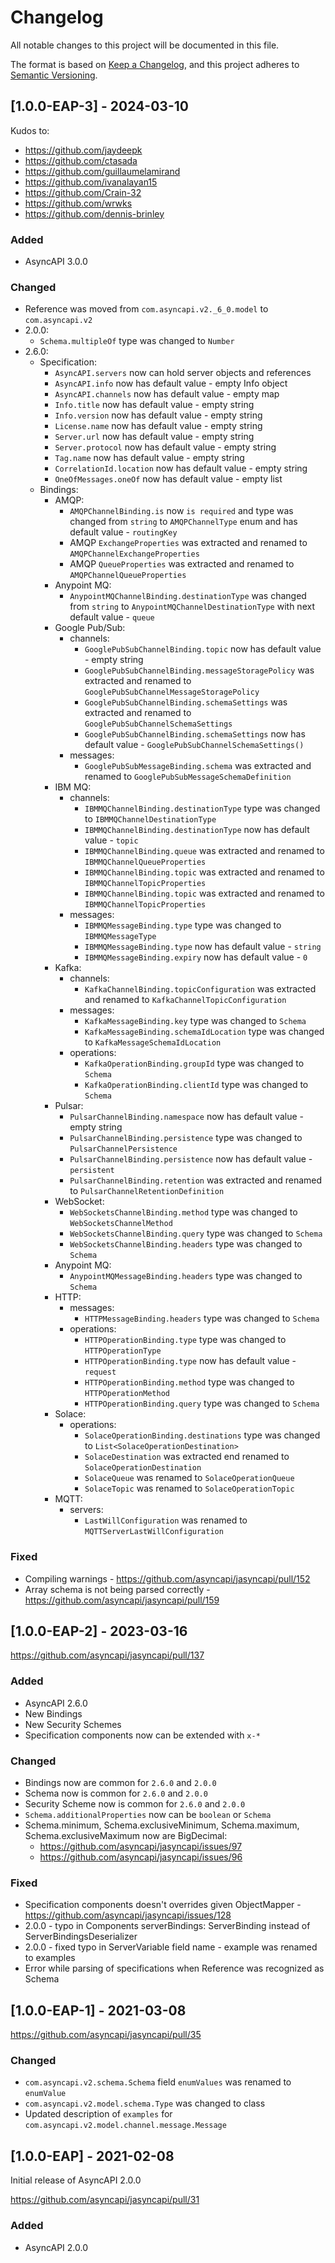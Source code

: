 # Changelog

All notable changes to this project will be documented in this file.

The format is based on [Keep a Changelog](https://keepachangelog.com/en/1.1.0/),
and this project adheres to [Semantic Versioning](https://semver.org/spec/v2.0.0.html).

## [1.0.0-EAP-3] - 2024-03-10

Kudos to:
- https://github.com/jaydeepk
- https://github.com/ctasada
- https://github.com/guillaumelamirand
- https://github.com/ivanalayan15
- https://github.com/Crain-32
- https://github.com/wrwks
- https://github.com/dennis-brinley

### Added

- AsyncAPI 3.0.0

### Changed

- Reference was moved from `com.asyncapi.v2._6_0.model` to `com.asyncapi.v2`
- 2.0.0:
  - `Schema.multipleOf` type was changed to `Number`
- 2.6.0:
  - Specification:
    - `AsyncAPI.servers` now can hold server objects and references
    - `AsyncAPI.info` now has default value - empty Info object
    - `AsyncAPI.channels` now has default value - empty map
    - `Info.title` now has default value - empty string
    - `Info.version` now has default value - empty string
    - `License.name` now has default value - empty string
    - `Server.url` now has default value - empty string
    - `Server.protocol` now has default value - empty string
    - `Tag.name` now has default value - empty string
    - `CorrelationId.location` now has default value - empty string
    - `OneOfMessages.oneOf` now has default value - empty list
  - Bindings:
    - AMQP:
      - `AMQPChannelBinding.is` now `is required` and type was changed from `string` to `AMQPChannelType` enum and has default value - `routingKey`
      - AMQP `ExchangeProperties` was extracted and renamed to `AMQPChannelExchangeProperties`
      - AMQP `QueueProperties` was extracted and renamed to `AMQPChannelQueueProperties`
    - Anypoint MQ:
      - `AnypointMQChannelBinding.destinationType` was changed from `string` to `AnypointMQChannelDestinationType` with next default value - `queue`
    - Google Pub/Sub:
      - channels:
        - `GooglePubSubChannelBinding.topic` now has default value - empty string
        - `GooglePubSubChannelBinding.messageStoragePolicy` was extracted and renamed to `GooglePubSubChannelMessageStoragePolicy`
        - `GooglePubSubChannelBinding.schemaSettings` was extracted and renamed to `GooglePubSubChannelSchemaSettings`
        - `GooglePubSubChannelBinding.schemaSettings` now has default value - `GooglePubSubChannelSchemaSettings()`
      - messages:
        - `GooglePubSubMessageBinding.schema` was extracted and renamed to `GooglePubSubMessageSchemaDefinition`
    - IBM MQ:
      - channels:
        - `IBMMQChannelBinding.destinationType` type was changed to `IBMMQChannelDestinationType`
        - `IBMMQChannelBinding.destinationType` now has default value - `topic`
        - `IBMMQChannelBinding.queue` was extracted and renamed to `IBMMQChannelQueueProperties`
        - `IBMMQChannelBinding.topic` was extracted and renamed to `IBMMQChannelTopicProperties`
        - `IBMMQChannelBinding.topic` was extracted and renamed to `IBMMQChannelTopicProperties`
      - messages:
        - `IBMMQMessageBinding.type` type was changed to `IBMMQMessageType`
        - `IBMMQMessageBinding.type` now has default value - `string`
        - `IBMMQMessageBinding.expiry` now has default value - `0`
    - Kafka:
      - channels:
        - `KafkaChannelBinding.topicConfiguration` was extracted and renamed to `KafkaChannelTopicConfiguration`
      - messages:
        - `KafkaMessageBinding.key` type was changed to `Schema`
        - `KafkaMessageBinding.schemaIdLocation` type was changed to `KafkaMessageSchemaIdLocation`
      - operations:
        - `KafkaOperationBinding.groupId` type was changed to `Schema`
        - `KafkaOperationBinding.clientId` type was changed to `Schema`
    - Pulsar:
      - `PulsarChannelBinding.namespace` now has default value - empty string
      - `PulsarChannelBinding.persistence` type was changed to `PulsarChannelPersistence`
      - `PulsarChannelBinding.persistence` now has default value - `persistent`
      - `PulsarChannelBinding.retention` was extracted and renamed to `PulsarChannelRetentionDefinition`
    - WebSocket:
      - `WebSocketsChannelBinding.method` type was changed to `WebSocketsChannelMethod`
      - `WebSocketsChannelBinding.query` type was changed to `Schema`
      - `WebSocketsChannelBinding.headers` type was changed to `Schema`
    - Anypoint MQ:
      - `AnypointMQMessageBinding.headers` type was changed to `Schema`
    - HTTP:
      - messages:
        - `HTTPMessageBinding.headers` type was changed to `Schema`
      - operations:
        - `HTTPOperationBinding.type` type was changed to `HTTPOperationType`
        - `HTTPOperationBinding.type` now has default value - `request`
        - `HTTPOperationBinding.method` type was changed to `HTTPOperationMethod`
        - `HTTPOperationBinding.query` type was changed to `Schema`
    - Solace:
      - operations:
        - `SolaceOperationBinding.destinations` type was changed to `List<SolaceOperationDestination>`
        - `SolaceDestination` was extracted end renamed to `SolaceOperationDestination`
        - `SolaceQueue` was renamed to `SolaceOperationQueue`
        - `SolaceTopic` was renamed to `SolaceOperationTopic`
    - MQTT:
      - servers:
        - `LastWillConfiguration` was renamed to `MQTTServerLastWillConfiguration`

### Fixed

- Compiling warnings - https://github.com/asyncapi/jasyncapi/pull/152
- Array schema is not being parsed correctly - https://github.com/asyncapi/jasyncapi/pull/159

## [1.0.0-EAP-2] - 2023-03-16

https://github.com/asyncapi/jasyncapi/pull/137

### Added

- AsyncAPI 2.6.0
- New Bindings
- New Security Schemes
- Specification components now can be extended with `x-*`

### Changed

- Bindings now are common for `2.6.0` and `2.0.0`
- Schema now is common for `2.6.0` and `2.0.0`
- Security Scheme now is common for `2.6.0` and `2.0.0`
- `Schema.additionalProperties` now can be `boolean` or `Schema`
- Schema.minimum, Schema.exclusiveMinimum, Schema.maximum, Schema.exclusiveMaximum now are BigDecimal:
  - https://github.com/asyncapi/jasyncapi/issues/97
  - https://github.com/asyncapi/jasyncapi/issues/96

### Fixed

- Specification components doesn't overrides given ObjectMapper - https://github.com/asyncapi/jasyncapi/issues/128
- 2.0.0 - typo in Components serverBindings: ServerBinding instead of ServerBindingsDeserializer
- 2.0.0 - fixed typo in ServerVariable field name - example was renamed to examples
- Error while parsing of specifications when Reference was recognized as Schema

## [1.0.0-EAP-1] - 2021-03-08

https://github.com/asyncapi/jasyncapi/pull/35

### Changed

- `com.asyncapi.v2.schema.Schema` field `enumValues` was renamed to `enumValue`
- `com.asyncapi.v2.model.schema.Type` was changed to class
- Updated description of `examples` for `com.asyncapi.v2.model.channel.message.Message`

## [1.0.0-EAP] - 2021-02-08

Initial release of AsyncAPI 2.0.0

https://github.com/asyncapi/jasyncapi/pull/31

### Added

- AsyncAPI 2.0.0